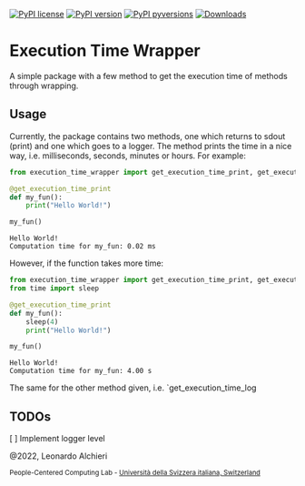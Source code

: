 [![PyPI license](https://img.shields.io/pypi/l/ansicolortags.svg)](https://pypi.org/project/execution-time-wrapper/)
[![PyPI version](https://badge.fury.io/py/execution-time-wrapper.svg)](https://badge.fury.io/py/execution-time-wrapper)
[![PyPI pyversions](https://img.shields.io/pypi/pyversions/pybadges.svg)](https://pypi.org/project/execution-time-wrapper/)
[![Downloads](https://pepy.tech/badge/execution-time-wrapper)](https://pepy.tech/project/execution-time-wrapper)

# Execution Time Wrapper

A simple package with a few method to get the execution time of methods through wrapping.

## Usage

Currently, the package contains two methods, one which returns to sdout (print) and one which goes to a logger. The method prints the time in a nice way, i.e. milliseconds, seconds, minutes or hours. For example:

```python
from execution_time_wrapper import get_execution_time_print, get_execution_time_log

@get_execution_time_print
def my_fun():
    print("Hello World!")
```
```python
my_fun()
```
```console
Hello World!
Computation time for my_fun: 0.02 ms
```
However, if the function takes more time:
```python
from execution_time_wrapper import get_execution_time_print, get_execution_time_log
from time import sleep

@get_execution_time_print
def my_fun():
    sleep(4)
    print("Hello World!")
```
```python
my_fun()
```
```console
Hello World!
Computation time for my_fun: 4.00 s
```

The same for the other method given, i.e. `get_execution_time_log

## TODOs

[ ] Implement logger level

@2022, Leonardo Alchieri

<sub>People-Centered Computing Lab - [Università della Svizzera italiana, Switzerland](https://www.usi.ch/en)</sub>
